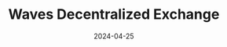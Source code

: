 ---
title: Waves Decentralized Exchange
appId: wavesdex
authors:
- danny
released: 2016-06-08
discontinued: 
updated: 2019-03-01
version: 1.0.42
provider: Elfronus Company Ltd
providerWebsite: 
website: https://waves.exchange
repository: https://github.com/wavesplatform/WavesGUI
issue: 
icon: wavesdex.png
bugbounty: 
meta: defunct
verdict: wip
date: 2024-04-25
reviewArchive:
twitter: Waves_Exchange
social:
features:
---